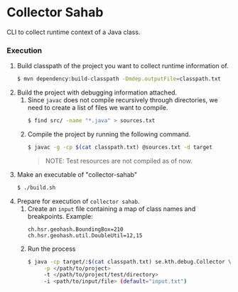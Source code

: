 # Collector Sahab

CLI to collect runtime context of a Java class.

### Execution

1. Build classpath of the project you want to collect runtime information of.
    ```bash
   $ mvn dependency:build-classpath -Dmdep.outputFile=classpath.txt
    ```
2. Build the project with debugging information attached.
   1. Since `javac` does not compile recursively through directories, we need
      to create a list of files we want to compile.
      ```bash
      $ find src/ -name "*.java" > sources.txt
      ```
   2. Compile the project by running the following command.
      ```bash
      $ javac -g -cp $(cat classpath.txt) @sources.txt -d target
      ```
      > NOTE: Test resources are not compiled as of now.
3. Make an executable of "collector-sahab"
    ```bash
   $ ./build.sh
    ```
4. Prepare for execution of `collector sahab`.
   1. Create an `input` file containing a map of class names and breakpoints.
      Example:
      ```text
      ch.hsr.geohash.BoundingBox=210
      ch.hsr.geohash.util.DoubleUtil=12,15
      ```
   2. Run the process
      ```bash
      $ java -cp target/:$(cat classpath.txt) se.kth.debug.Collector \
           -p </path/to/project>
           -t </path/to/project/test/directory>
           -i <path/to/input/file> (default="input.txt")
      ```

